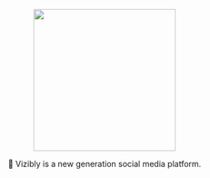 <p align="center"><img src="https://i.imgur.com/4eAENuM.png" width="250px"></p>
<p align="center">👋 Vizibly is a new generation social media platform.</p>
